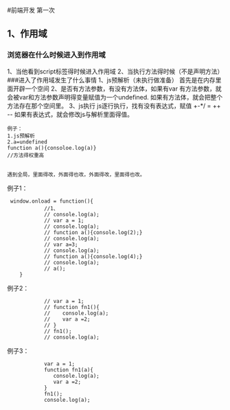 #前端开发 第一次
## 1、作用域
### 浏览器在什么时候进入到作用域
1、当他看到script标签得时候进入作用域
2、当执行方法得时候（不是声明方法）
###进入了作用域发生了什么事情
   1、js预解析（未执行做准备）
     首先是在内存里面开辟一个空间
   2、是否有方法参数，有没有方法体，如果有var 有方法参数，就会被var和方法参数声明得变量赋值为一个undefined.
    如果有方法体，就会把整个方法存在那个空间里。
3、js执行
    js逐行执行，找有没有表达式，赋值 +-*/ = ++ --
    如果有表达式，就会修改js与解析里面得值。


    例子：
    1.js预解析
    2.a=undefined
    function a(){consoloe.log(a)}
    //方法得权重高
    

    遇到全局，里面得改，外面得也改，外面得改，里面得也改。


例子1：

	 window.onload = function(){
	            //1、
	            // console.log(a);
	            // var a = 1;
	            // console.log(a);
	            // function a(){console.log(2);}
	            // console.log(a);
	            // var a=3;
	            // console.log(a);
	            // function a(){console.log(4);}
	            // console.log(a);
	            // a();
		}

例子2：
	            
                // var a = 1;
	            // function fn1(){
	            //    console.log(a);
	            //    var a =2;
	            // }
	            // fn1();
	            // console.log(a);

例子3：

 			    var a = 1;
			    function fn1(a){
			       console.log(a);
			       var a =2;
			    }
			    fn1();
			    console.log(a);





